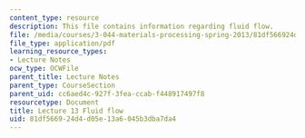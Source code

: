 ```yaml
---
content_type: resource
description: This file contains information regarding fluid flow.
file: /media/courses/3-044-materials-processing-spring-2013/81df566924d4d05e13a6045b3dba7da4_MIT3_044S13_Lec12.pdf
file_type: application/pdf
learning_resource_types:
- Lecture Notes
ocw_type: OCWFile
parent_title: Lecture Notes
parent_type: CourseSection
parent_uid: cc6aed4c-927f-3fea-ccab-f448917497f8
resourcetype: Document
title: Lecture 13 Fluid flow
uid: 81df5669-24d4-d05e-13a6-045b3dba7da4
---
```

